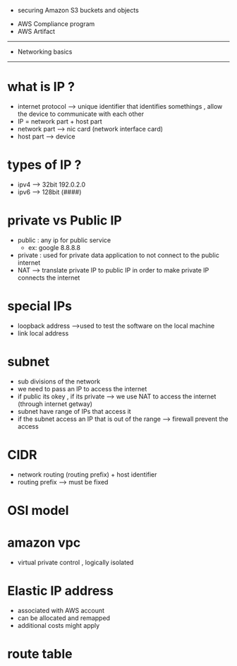 * securing Amazon S3 buckets and objects

- AWS Compliance program
- AWS Artifact 
---
- Networking basics
---
# what is IP ?
- internet protocol --> unique identifier that identifies somethings , allow the device to communicate with each other
- IP = network part + host part
- network part --> nic card (network interface card)
- host part --> device 

# types of IP ?
- ipv4 --> 32bit 192.0.2.0
- ipv6 --> 128bit (####)

# private vs Public IP
- public : any ip for public service
	- ex: google 8.8.8.8
- private : used for private data application to not connect to the public internet 
- NAT --> translate private IP to public IP in order to make private IP connects the internet 

# special IPs
- loopback address -->used to test the software on the local machine 
- link local address 

# subnet
- sub divisions of the network 
- we need to pass an IP to access the internet 
- if public its okey , if its private --> we use NAT to access the internet (through internet getway)
- subnet have range of IPs that access it 
- if the subnet access an IP that is out of the range --> firewall prevent the access 

# CIDR
- network routing (routing prefix) + host identifier 
- routing prefix --> must be fixed

# OSI model

# amazon vpc

- virtual private control , logically isolated  

# Elastic IP address
- associated with AWS account 
- can be allocated and remapped 
- additional costs might apply 

# route table




